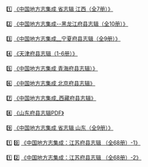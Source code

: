 :one: [《中国地方志集成 省志辑 江西（全7册）》](https://pan.baidu.com/s/1fylWB61OKiq5ps9s0EhOxg?pwd=8xuc)

:two: [《中国地方志集成--黑龙江府县志辑（全10册）》](https://pan.baidu.com/s/1c1XXQE90Qg6zhwWv_yvOCw?pwd=kfus)

:three: [《中国地方志集成__宁夏府县志辑（全9册）》](https://pan.baidu.com/s/136tLyJOtedUiyZXSdAyR3A?pwd=d35t)

:four: [《天津府县志辑（1-6册）》](https://pan.baidu.com/s/1L_sn9SOTyXssnRDZFyf1dw?pwd=31vg)

:five: [《中国地方志集成  青海府县志辑）》](https://pan.baidu.com/s/1OAz5WgRtIpntFiX2lB1vUA?pwd=5ebd)

:six: [《中国地方志集成 北京府县志辑》](https://pan.baidu.com/s/19xPyp0kPcSgyIiZrc4-Jdw?pwd=y54c)

7️⃣ [《中国地方志集成_西藏府县志辑》](https://pan.baidu.com/s/1jKBAPFtdyzo4IP6AO7sNCA?pwd=uory)

8️⃣ [《山东府县志辑PDF》](https://pan.baidu.com/s/12iCj46Rb7IUurx5qctvELA?pwd=rs6m)

:nine: [《中国地方志集成 省志辑 山东（全9册）》](https://pan.baidu.com/s/1Lzd7xWk6GUQJytwIIECECQ?pwd=w691)

:one: :zero: [《中国地方志集成：江苏府县志辑 （全68册）-1》](https://pan.baidu.com/s/1EYLDskU3xragVDm7ka44Rw?pwd=p694)

:one: :two: [《中国地方志集成：江苏府县志辑 （全68册）-2》](https://pan.baidu.com/s/1DCJvWGNnskBuzYIi6OEZJg?pwd=m3tr)
